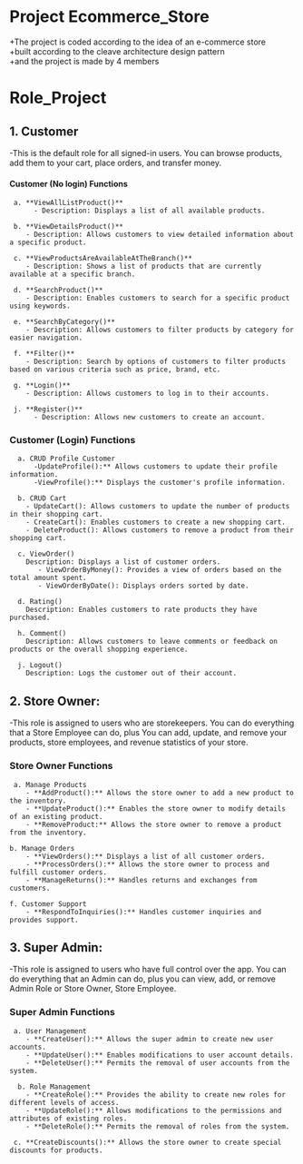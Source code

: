 # Project Ecommerce_Store
+The project is coded according to the idea of an e-commerce store\
+built according to the cleave architecture design pattern\
+and the project is made by 4 members
# Role_Project 
## **1. Customer** 
-This is the default role for all signed-in users. You can browse products, add them to your cart, place orders, and transfer money.				
#### Customer (No login) Functions

     a. **ViewAllListProduct()**
          - Description: Displays a list of all available products.
     
     b. **ViewDetailsProduct()**
        - Description: Allows customers to view detailed information about a specific product.
     
     c. **ViewProductsAreAvailableAtTheBranch()**
        - Description: Shows a list of products that are currently available at a specific branch.
     
     d. **SearchProduct()**
        - Description: Enables customers to search for a specific product using keywords.
     
     e. **SearchByCategory()**
        - Description: Allows customers to filter products by category for easier navigation.
     
     f. **Filter()**
        - Description: Search by options of customers to filter products based on various criteria such as price, brand, etc.
     
     g. **Login()**
        - Description: Allows customers to log in to their accounts.
     
     j. **Register()**
          - Description: Allows new customers to create an account.
### Customer (Login) Functions

      a. CRUD Profile Customer
          -UpdateProfile():** Allows customers to update their profile information.     
          -ViewProfile():** Displays the customer's profile information.

      b. CRUD Cart
        - UpdateCart(): Allows customers to update the number of products in their shopping cart.
        - CreateCart(): Enables customers to create a new shopping cart.
        - DeleteProduct(): Allows customers to remove a product from their shopping cart.

      c. ViewOrder()
        Description: Displays a list of customer orders.
           - ViewOrderByMoney(): Provides a view of orders based on the total amount spent.
           - ViewOrderByDate(): Displays orders sorted by date.

      d. Rating()
        Description: Enables customers to rate products they have purchased.

      h. Comment()
        Description: Allows customers to leave comments or feedback on products or the overall shopping experience.

      j. Logout()
        Description: Logs the customer out of their account.


 
## **2. Store Owner**:
-This role is assigned to users who are storekeepers. You can do everything that a Store Employee can do, plus You can add, update, and remove your products, store employees, and revenue statistics of your store.

### Store Owner Functions
     a. Manage Products
        - **AddProduct():** Allows the store owner to add a new product to the inventory.
        - **UpdateProduct():** Enables the store owner to modify details of an existing product.
        - **RemoveProduct:** Allows the store owner to remove a product from the inventory.

    b. Manage Orders
        - **ViewOrders():** Displays a list of all customer orders.
        - **ProcessOrders():** Allows the store owner to process and fulfill customer orders.
        - **ManageReturns():** Handles returns and exchanges from customers.

    f. Customer Support
        - **RespondToInquiries():** Handles customer inquiries and provides support.

## **3. Super Admin**: 
-This role is assigned to users who have full control over the app. You can do everything that an Admin can do, plus you can view, add, or remove Admin Role or Store Owner, Store Employee.

### Super Admin Functions

     a. User Management
        - **CreateUser():** Allows the super admin to create new user accounts.
        - **UpdateUser():** Enables modifications to user account details.
        - **DeleteUser():** Permits the removal of user accounts from the system.

      b. Role Management
        - **CreateRole():** Provides the ability to create new roles for different levels of access.
        - **UpdateRole():** Allows modifications to the permissions and attributes of existing roles.
        - **DeleteRole():** Permits the removal of roles from the system.
        
     c. **CreateDiscounts():** Allows the store owner to create special discounts for products.
